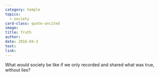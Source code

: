 ```yaml
---
category: temple
topics:
  - society
card-class: quote-uncited
image:
title: Truth
author:
date: 2016-04-3
text:  
link:
---
```

What would society be like if we only recorded and shared what was true, without lies?
